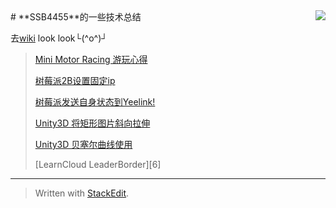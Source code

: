 <img align="right" src="https://github-readme-stats.vercel.app/api?username=SSB4455&show_icons=true&icon_color=CE1D2D&text_color=718096&bg_color=ffffff&hide_title=true" />
# **SSB4455**的一些技术总结

去[wiki][0] look look└(^o^)┘


>  [Mini Motor Racing 游玩心得][5]
> 
>  [树莓派2B设置固定ip][1]
> 
>  [树莓派发送自身状态到Yeelink!][2]
> 
>  [Unity3D 将矩形图片斜向拉伸][3]
> 
>  [Unity3D 贝塞尔曲线使用][4]
> 
>  [LearnCloud LeaderBorder][6]


----------

> Written with [StackEdit](https://stackedit.io/).

 [0]: https://github.com/SSB4455/ownArticleSome/wiki
 [1]: https://github.com/SSB4455/ownArticleSome/wiki/%E6%A0%91%E8%8E%93%E6%B4%BE2B%E8%AE%BE%E7%BD%AE%E5%9B%BA%E5%AE%9Aip
 [2]: https://github.com/SSB4455/ownArticleSome/wiki/%E6%A0%91%E8%8E%93%E6%B4%BE%E5%8F%91%E9%80%81%E8%87%AA%E8%BA%AB%E7%8A%B6%E6%80%81%E5%88%B0Yeelink!
 [3]: https://github.com/SSB4455/ownArticleSome/wiki/Unity3D-%E5%B0%86%E7%9F%A9%E5%BD%A2%E5%9B%BE%E7%89%87%E6%96%9C%E5%90%91%E6%8B%89%E4%BC%B8
 [4]: https://github.com/SSB4455/ownArticleSome/wiki/Unity3D-%E8%B4%9D%E5%A1%9E%E5%B0%94%E6%9B%B2%E7%BA%BF%E4%BD%BF%E7%94%A8
 [5]: https://github.com/SSB4455/ownArticleSome/wiki/Mini-Motor-Racing-%E6%B8%B8%E7%8E%A9%E5%BF%83%E5%BE%97
 
 

